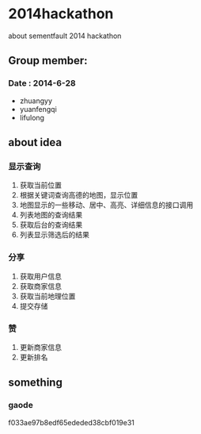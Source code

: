 2014hackathon
=============

about sementfault 2014 hackathon

Group member:
---
### Date : 2014-6-28

* zhuangyy
* yuanfengqi
* lifulong


about idea
---

### 显示查询

1. 获取当前位置
2. 根据关键词查询高德的地图，显示位置
3. 地图显示的一些移动、居中、高亮、详细信息的接口调用
4. 列表地图的查询结果
5. 获取后台的查询结果
6. 列表显示筛选后的结果

### 分享

1. 获取用户信息
2. 获取商家信息
3. 获取当前地理位置
4. 提交存储

### 赞

1. 更新商家信息
2. 更新排名


## something

### gaode
f033ae97b8edf65ededed38cbf019e31



